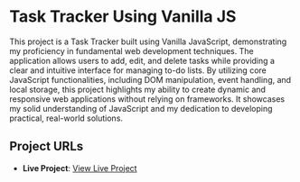 
# Task Tracker Using Vanilla JS

This project is a Task Tracker built using Vanilla JavaScript, demonstrating my proficiency in fundamental web development techniques. The application allows users to add, edit, and delete tasks while providing a clear and intuitive interface for managing to-do lists. By utilizing core JavaScript functionalities, including DOM manipulation, event handling, and local storage, this project highlights my ability to create dynamic and responsive web applications without relying on frameworks. It showcases my solid understanding of JavaScript and my dedication to developing practical, real-world solutions.
## Project URLs

- **Live Project**: [View Live Project](https://cute-empanada-fc542a.netlify.app/)
